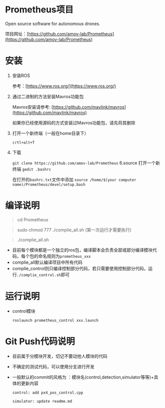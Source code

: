 
# Prometheus项目

Open source software for autonomous drones.

项目网址：[https://github.com/amov-lab/Prometheus](https://github.com/amov-lab/Prometheus)

# 安装

 1. 安装ROS
	 
	 参考：[https://www.ros.org/](https://www.ros.org/)
 2. 通过二进制的方法安装Mavros功能包
	 
	 Mavros安装请参考: [https://github.com/mavlink/mavros](https://github.com/mavlink/mavros)
	 
	 如果你已经使用源码的方式安装过Mavros功能包，请先将其删除
 3. 打开一个新终端（一般在home目录下）
	 
	 `crtl+alt+T`
 5. 下载
	 
	 `git clone https://github.com/amov-lab/Prometheus`
 6.source
 	打开一个新终端
	`gedit .bashrc`
	
	在打开的`bashrc.txt`文件中添加 `source /home/$(your computer name)/Prometheus/devel/setup.bash`

# 编译说明

>  cd Prometheus

> sudo chmod 777 ./complie_all.sh (第一次运行才需要执行)
	
> ./complie_all.sh
 
 - 目前每个模块都是一个独立的ros包，编译脚本会负责全部或部分编译模块代码，每个包的命名规则为`prometheus_xxx`
 - complie_all默认编译项目中所有代码
 - complie_control则只编译控制部分代码，若只需要使用控制部分代码，运行`./complie_control.sh`即可

# 运行说明

 - control模块
	 
	 `roslaunch prometheus_control xxx.launch`

# Git Push代码说明

 - 目前属于分模块开发，切记不要动他人模块的代码
 - 不确定的测试代码，可以使用分支进行开发
 - 一般默认的commit的风格为 ：模块名(control,detection,simulator等等)+具体的更新内容
  
	`control: add px4_pos_control.cpp`
   
	`simulator: update readme.md`

